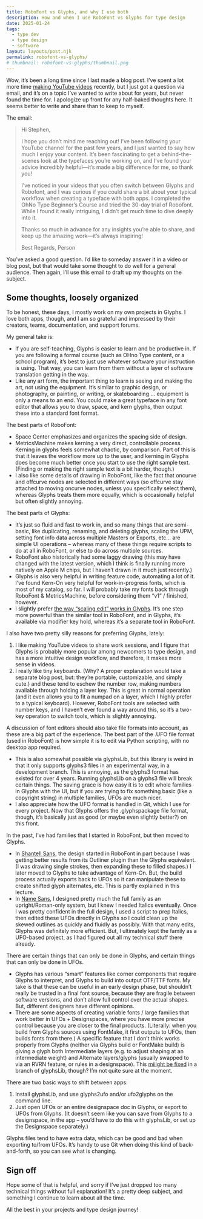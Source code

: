 ```yaml
---
title: RoboFont vs Glyphs, and why I use both
description: How and when I use RoboFont vs Glyphs for type design
date: 2025-01-24
tags:
  - type dev
  - type design
  - software
layout: layouts/post.njk
permalink: robofont-vs-glyphs/
# thumbnail: robofont-vs-glyphs/thumbnail.png
---
```


Wow, it’s been a long time since I last made a blog post. I’ve spent a lot more time [making YouTube videos](https://youtube.com/c/arrowtype) recently, but I just got a question via email, and it’s on a topic I’ve wanted to write about for years, but never found the time for. I apologize up front for any half-baked thoughts here. It seems better to write and share than to keep to myself.

The email:

> Hi Stephen,
> 
> I hope you don’t mind me reaching out! I’ve been following your YouTube channel for the past few years, and I just wanted to say how much I enjoy your content. It’s been fascinating to get a behind-the-scenes look at the typefaces you’re working on, and I’ve found your advice incredibly helpful—it’s made a big difference for me, so thank you!
> 
> I’ve noticed in your videos that you often switch between Glyphs and Robofont, and I was curious if you could share a bit about your typical workflow when creating a typeface with both apps. I completed the OhNo Type Beginner’s Course and tried the 30-day trial of Robofont. While I found it really intriguing, I didn’t get much time to dive deeply into it.
> 
> Thanks so much in advance for any insights you’re able to share, and keep up the amazing work—it’s always inspiring!
> 
> Best Regards,
> Person

You’ve asked a good question. I’d like to someday answer it in a video or blog post, but that would take some thought to do well for a general audience. Then again, I’ll use this email to draft up my thoughts on the subject.

## Some thoughts, loosely organized

To be honest, these days, I mostly work on my own projects in Glyphs. I love both apps, though, and I am so grateful and impressed by their creators, teams, documentation, and support forums.

My general take is: 
- If you are self-teaching, Glyphs is easier to learn and be productive in. If you are following a formal course (such as OHno Type content, or a school program), it’s best to just use whatever software your instruction is using. That way, you can learn from them without a layer of software translation getting in the way.
- Like any art form, the important thing to learn is seeing and making the art, not using the equipment. It’s similar to graphic design, or photography, or painting, or writing, or skateboarding ... equipment is only a means to an end. You could make a great typeface in any font editor that allows you to draw, space, and kern glyphs, then output these into a standard font format.

The best parts of RoboFont:
- Space Center emphasizes and organizes the spacing side of design. 
- MetricsMachine makes kerning a very direct, controllable process. Kerning in glyphs feels somewhat chaotic, by comparison. Part of this is that it leaves the workflow more up to the user, and kerning in Glyphs does become much better once you start to use the right sample text. (Finding or making the right sample text is a bit harder, though.)
- I also like some details of drawing in RoboFont, like the fact that oncurve and offcurve nodes are selected in different ways (so offcurve stay attached to moving oncurve nodes, unless you specifically select them), whereas Glyphs treats them more equally, which is occasionally helpful but often slightly annoying.

The best parts of Glyphs: 
- It’s just so fluid and fast to work in, and so many things that are semi-basic, like duplicating, renaming, and deleting glyphs, scaling the UPM, setting font info data across multiple Masters or Exports, etc... are simple UI operations – whereas many of these things require scripts to do at all in RoboFont, or else to do across multiple sources. 
- RoboFont also historically had some laggy drawing (this may have changed with the latest version, which I think is finally running more natively on Apple M chips, but I haven’t drawn in it much just recently.) 
- Glyphs is also very helpful in writing feature code, automating a lot of it. I’ve found Kern-On very helpful for work-in-progress fonts, which is most of my catalog, so far. I will probably take my fonts back through RoboFont & MetricsMachine, before considering them “v1” / finished, however.
- I slightly prefer [the way “scaling edit” works in Glyphs](https://www.youtube.com/watch?v=MNdCHYEAUZM). It’s one step more powerful than the similar tool in RoboFont, and in Glyphs, it’s available via modifier key hold, whereas it’s a separate tool in RoboFont.

I also have two pretty silly reasons for preferring Glyphs, lately:
1. I like making YouTube videos to share work sessions, and I figure that Glyphs is probably more popular among newcomers to type design, and has a more intuitive design workflow, and therefore, it makes more sense in videos. 
2. I really like tiny keyboards. (Why? A proper explanation would take a separate blog post, but: they’re portable, customizable, and simply cute.) and these tend to eschew the number row, making numbers available through holding a layer key. This is great in normal operation (and it even allows you to fit a numpad on a layer, which I highly prefer to a typical keyboard). However, RoboFont tools are selected with number keys, and I haven’t ever found a way around this, so it’s a two-key operation to switch tools, which is slightly annoying.

A discussion of font editors should also take file formats into account, as these are a big part of the experience. The best part of the .UFO file format (used in RoboFont) is how simple it is to edit via Python scripting, with no desktop app required.
- This is also somewhat possible via glyphsLib, but this library is weird in that it only supports glyphs3 files in an experimental way, in a development branch. This is annoying, as the glyphs3 format has existed for over 4 years. Running glyphsLib on a glyphs3 file will break certain things. The saving grace is how easy it is to edit whole families in Glyphs with the UI, but if you are trying to fix something basic (like a copyright string) in multiple families, UFOs are much nicer.
- I also appreciate how the UFO format is handled in Git, which I use for every project. Now that Glyphs offers the .glyphspackage file format, though, it’s basically just as good (or maybe even slightly better?) on this front.

In the past, I’ve had families that I started in RoboFont, but then moved to Glyphs.
- In [Shantell Sans](http://shantellsans.com), the design started in RoboFont in part because I was getting better results from its Outliner plugin than the Glyphs equivalent. (I was drawing single strokes, then expanding these to filled shapes.) I later moved to Glyphs to take advantage of Kern-On. But, the build process actually exports back to UFOs so it can manipulate these to create shifted glyph alternates, etc. This is partly explained in this lecture.
- In [Name Sans](http://arrowtype.com/name-sans), I designed pretty much the full family as an upright/Roman-only system, but I knew I needed Italics eventually. Once I was pretty confident in the full design, I used a script to prep Italics, then edited these UFOs directly in Glyphs so I could clean up the skewed outlines as quickly and fluidly as possibly. With that many edits, Glyphs was definitely more efficient. But, I ultimately kept the family as a UFO-based project, as I had figured out all my technical stuff there already.

There are certain things that can only be done in Glyphs, and certain things that can only be done in UFOs.
- Glyphs has various “smart” features like corner components that require Glyphs to interpret, and Glyphs to build into output OTF/TTF fonts. My take is that these can be useful in an early design phase, but shouldn’t really be trusted in a final font source, because they are fragile between software versions, and don’t allow full control over the actual shapes. But, different designers have different opinions.
- There are some aspects of creating variable fonts / large families that work better in UFOs + Designspaces, where you have more precise control because you are closer to the final products. (Literally: when you build from Glyphs sources using FontMake, it first outputs to UFOs, then builds fonts from there.) A specific feature that I don’t think works properly from Glyphs (neither via Glyphs build or FontMake build) is giving a glyph both Intermediate layers (e.g. to adjust shaping at an intermediate weight) and Alternate layers/glyphs (usually swapped to via an RVRN feature, or rules in a designspace). This [miiight be fixed](https://github.com/googlefonts/glyphsLib/issues/1050) in a branch of glyphsLib, though? I’m not quite sure at the moment. 

There are two basic ways to shift between apps:
1. Install glyphsLib, and use glyphs2ufo and/or ufo2glyphs on the command line.
2. Just open UFOs or an entire designspace doc in Glyphs, or export to UFOs from Glyphs. (It doesn’t seem like you can save from Glyphs to a designspace, in the app – you’d have to do this with glyphsLib, or set up the Designspace separately.)

Glyphs files tend to have extra data, which can be good and bad when exporting to/from UFOs. It’s handy to use Git when doing this kind of back-and-forth, so you can see what is changing.

## Sign off

Hope some of that is helpful, and sorry if I’ve just dropped too many technical things without full explanation! It’s a pretty deep subject, and something I continue to learn about all the time. 

All the best in your projects and type design journey!